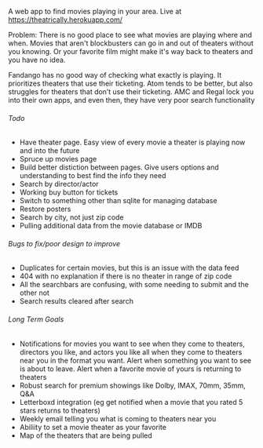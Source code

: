 A web app to find movies playing in your area. Live at https://theatrically.herokuapp.com/

Problem: There is no good place to see what movies are playing where and when. Movies that aren't blockbusters can go in and out of theaters without you knowing. Or your favorite film might make it's way back to theaters and you have no idea. 

Fandango has no good way of checking what exactly is playing. It prioritizes theaters that use their ticketing. Atom tends to be better, but also struggles for theaters that don’t use their ticketing. AMC and Regal lock you into their own apps, and even then, they have very poor search functionality 







###### Todo
* Have theater page. Easy view of every movie a theater is playing now and into the future
* Spruce up movies page
* Build better distiction between pages. Give users options and understanding to best find the info they need
* Search by director/actor
* Working buy button for tickets
* Switch to something other than sqlite for managing database
* Restore posters
* Search by city, not just zip code
* Pulling additional data from the movie database or IMDB

###### Bugs to fix/poor design to improve
* Duplicates for certain movies, but this is an issue with the data feed
* 404 with no explanation if there is no theater in range of zip code
* All the searchbars are confusing, with some needing to submit and the other not
* Search results cleared after search

###### Long Term Goals
* Notifications for movies you want to see when they come to theaters, directors you like, and actors you like all when they come to theaters near you in the format you want. Alert when something you want to see is about to leave. Alert when a favorite movie of yours is returning to theaters
* Robust search for premium showings like Dolby, IMAX, 70mm, 35mm, Q&A
* Letterboxd integration (eg get notified when a movie that you rated 5 stars returns to theaters)
* Weekly email telling you what is coming to theaters near you
* Abiliity to set a movie theater as your favorite
* Map of the theaters that are being pulled

